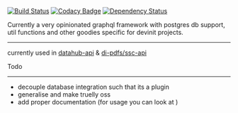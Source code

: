 

[![Build Status](https://travis-ci.org/devinit/graphql-next.svg?branch=master)](https://travis-ci.org/devinit/graphql-next)
[![Codacy Badge](https://api.codacy.com/project/badge/Grade/e501f77141774b74979c60d5cfd219ac)](https://www.codacy.com/app/epicallan/graphql-next?utm_source=github.com&amp;utm_medium=referral&amp;utm_content=devinit/graphql-next&amp;utm_campaign=Badge_Grade)
[![Dependency Status](https://gemnasium.com/badges/github.com/devinit/graphql-next.svg)](https://gemnasium.com/github.com/devinit/graphql-next)

Currently a very opinionated graphql framework with postgres db support, util functions and other goodies specific for devinit projects.

______________________________________

currently used in [datahub-api](https://github.com/devinit/datahub-api) & [di-pdfs/ssc-api](https://github.com/devinit/di-pdfs/tree/master/packages/ssc-api)

Todo
_____________

 - decouple database integration such that its a plugin
 - generalise and make truelly oss
 - add proper documentation (for usage you can look at )